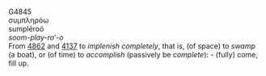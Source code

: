 <body>
  <p>G4845<br>  συμπληρόω  <br> sumplēroō  <br><i>soom-play-ro‘-o </i><br>From <a href="g4862.htm">4862</a> and <a href="g4137.htm">4137</a>  to <i>implenish</i> <i>completely</i>, that is, (of space) to <i>swamp</i> (a boat), or (of time) to <i>accomplish</i> (passively be <i>complete</i>): - (fully) come, fill up.<br></p>
 </body>